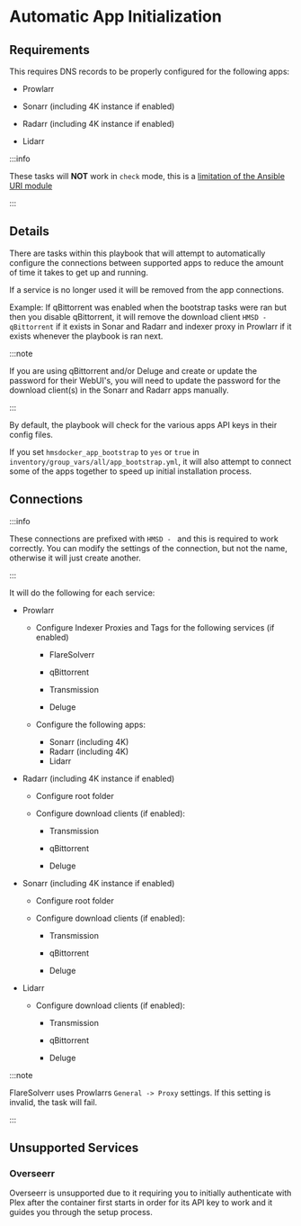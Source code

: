 # Automatic App Initialization

## Requirements

This requires DNS records to be properly configured for the following apps:

- Prowlarr

- Sonarr (including 4K instance if enabled)

- Radarr (including 4K instance if enabled)

- Lidarr

:::info

These tasks will **NOT** work in `check` mode, this is a [limitation of the Ansible URI module](https://docs.ansible.com/ansible/latest/collections/ansible/builtin/uri_module.html#attributes)

:::

## Details

There are tasks within this playbook that will attempt to automatically configure the connections between supported apps to reduce the amount of time it takes to get up and running.

If a service is no longer used it will be removed from the app connections.

Example: If qBittorrent was enabled when the bootstrap tasks were ran but then you disable qBittorrent, it will remove the download client `HMSD - qBittorrent` if it exists in Sonar and Radarr and indexer proxy in Prowlarr if it exists whenever the playbook is ran next.

:::note

If you are using qBittorrent and/or Deluge and create or update the password for their WebUI's, you will need to update the password for the download client(s) in the Sonarr and Radarr apps manually.

:::

By default, the playbook will check for the various apps API keys in their config files.

If you set `hmsdocker_app_bootstrap` to `yes` or `true` in `inventory/group_vars/all/app_bootstrap.yml`, it will also attempt to connect some of the apps together to speed up initial installation process.

## Connections

:::info

These connections are prefixed with `HMSD - ` and this is required to work correctly. You can modify the settings of the connection, but not the name, otherwise it will just create another.

:::

It will do the following for each service:

- Prowlarr

  - Configure Indexer Proxies and Tags for the following services (if enabled)

    - FlareSolverr

    - qBittorrent

    - Transmission

    - Deluge

  - Configure the following apps:
    - Sonarr (including 4K)
    - Radarr (including 4K)
    - Lidarr

- Radarr (including 4K instance if enabled)

  - Configure root folder

  - Configure download clients (if enabled):

    - Transmission

    - qBittorrent

    - Deluge

- Sonarr (including 4K instance if enabled)

  - Configure root folder

  - Configure download clients (if enabled):

    - Transmission

    - qBittorrent

    - Deluge

- Lidarr

  - Configure download clients (if enabled):

    - Transmission

    - qBittorrent

    - Deluge

:::note

FlareSolverr uses Prowlarrs `General -> Proxy` settings. If this setting is invalid, the task will fail.

:::

## Unsupported Services

### Overseerr

Overseerr is unsupported due to it requiring you to initially authenticate with Plex after the container first starts in order for its API key to work and it guides you through the setup process.
